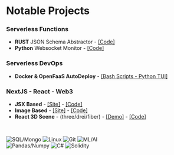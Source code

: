 <h1 align="left">Notable Projects</h1>
<!--<p align="left">Advanced Developer</p>
<p align="left">
  <img src="https://github-readme-stats.vercel.app/api/?username=kodiakcrypto&title_color=4F8CC9&text_color=9f9f9f&show_icons=true&bg_color=00000000&hide_border=true&icon_color=4F8CC9&hide_title=true&count_private=true" />
</p>-->
<p align="left">

  
  <h3>Serverless Functions</h3>

  - **RUST** JSON Schema Abstractor - <a href="https://github.com/aaron-makowski/JSON-Schema-Abstractor">[Code]</a>
  - **Python** Websocket Monitor - <a href="https://github.com/aaron-makowski/Serverless-FTX-Trades-Per-Min/blob/main/ftx-faas/handler.py">[Code]</a>
    

  <h3>Serverless DevOps</h3>
  
  - **Docker & OpenFaaS AutoDeploy** - <a href="https://github.com/aaron-makowski/OpenFaaS-Docker-AutoDeploy">[Bash Scripts - Python TUI]</a>
  
  
  <h3>NextJS - React - Web3</h3>
  
  - **JSX Based** - <a href="https://react-web3-nfts-ite.vercel.app/home">[Site]</a> - <a href="https://github.com/aaron-makowski/ReactWeb3NFTSite/tree/backup">[Code]</a>
  - **Image Based** - <a href="https://react-web3-nft-site-image-based.vercel.app/home">[Site]</a> - <a href="https://github.com/aaron-makowski/ReactWeb3NFTSite">[Code]</a>
  - **React 3D Scene** - (three/drei/fiber) - <a href="https://react-web3-nft-site-image-based.vercel.app/">[Demo]</a> - <a href="https://github.com/aaron-makowski/ReactWeb3NFTSite/blob/main/pages/index.js">[Code]</a>

  
  
<!--  <h3>Communication - Ads - Docs</h3>
  
  - Asset Terminal - <a href="https://docs.google.com/document/d/1RZ6zj7Q1PXl2YUEQri5brreHS3DW8OmUDpQjfeoYDlQ">[App Overview]</a><br>
  - Timeseries Analytic Scripts - <a href="https://docs.google.com/presentation/d/1nKkTVaYiCD3Hd3t27IFrsrPI0MwpyEZwWC9BNIeq30w">[Overview]</a> - <a href="https://docs.google.com/presentation/d/1sQgeoYJZGkvs0VH0RiMTL0gQIUoUjEYzT1AQ9gIXdSk">[Setup Guide]</a>
</p>
-->
<br/>

![SQL/Mongo](https://img.shields.io/badge/-SQL/Mongo-9cf?style=for-the-badge&logo=postgresql&logoColor=white)
![Linux](https://img.shields.io/badge/-Linux-9cf?style=for-the-badge&logo=linux&logoColor=white)
![Git](https://img.shields.io/badge/-Git-9cf?style=for-the-badge&logo=github&logoColor=white)
![ML/AI](https://img.shields.io/badge/-ML/AI-9cf?style=for-the-badge&logo=bitcoin&logoColor=white)
<br>
![Pandas/Numpy](https://img.shields.io/badge/-Pandas/Numpy-9cf?style=for-the-badge&logo=pandas&logoColor=white)
![C#](https://img.shields.io/badge/-C%23-9cf?style=for-the-badge&logo=windows&logoColor=white)
![Solidity](https://img.shields.io/badge/-Solidity-9cf?style=for-the-badge&logo=solidity&logoColor=white)
